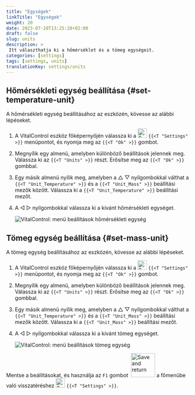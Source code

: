 ```yaml
---
title: "Egységek"
linkTitle: "Egységek"
weight: 20
date: 2023-07-28T13:25:28+02:00
draft: false
slug: units
description: >
 Itt választhatja ki a hőmérséklet és a tömeg egységeit.
categories: [settings]
tags: [settings, units]
translationKey: settings/units
---
```

## Hőmérsékleti egység beállítása {#set-temperature-unit}

A hőmérsékleti egység beállításához az eszközén, kövesse az alábbi lépéseket.

1. A VitalControl eszköz főképernyőjén válassza ki a <img src="/icons/gear.svg" width="25" align="bottom" alt="Settings" /> `{{<T "Settings" >}}` menüpontot, és nyomja meg az `{{<T "Ok" >}}` gombot.

2. Megnyílik egy almenü, amelyben különböző beállítások jelennek meg. Válassza ki az `{{<T "Units" >}}` részt. Erősítse meg az `{{<T "Ok" >}}` gombbal.

3. Egy másik almenü nyílik meg, amelyben a △ ▽ nyílgombokkal válthat a `{{<T "Unit_Temperature" >}}` és a `{{<T "Unit_Mass" >}}` beállítási mezők között. Válassza ki a `{{<T "Unit_Temperature" >}}` beállítási mezőt.

4. A ◁ ▷ nyílgombokkal válassza ki a kívánt hőmérsékleti egységet.

    ![VitalControl: menü beállítások hőmérsékleti egység](../images/temperature.png "Hőmérsékleti egység")

## Tömeg egység beállítása {#set-mass-unit}

A tömeg egység beállításához az eszközén, kövesse az alábbi lépéseket.

1. A VitalControl eszköz főképernyőjén válassza ki a <img src="/icons/gear.svg" width="25" align="bottom" alt="Settings" /> `{{<T "Settings" >}}` menüpontot, és nyomja meg az `{{<T "Ok" >}}` gombot.

2. Megnyílik egy almenü, amelyben különböző beállítások jelennek meg. Válassza ki az `{{<T "Units" >}}` részt. Erősítse meg az `{{<T "Ok" >}}` gombbal.

3. Egy másik almenü nyílik meg, amelyben a △ ▽ nyílgombokkal válthat a `{{<T "Unit_Temperature" >}}` és a `{{<T "Unit_Mass" >}}` beállítási mezők között. Válassza ki a `{{<T "Unit_Mass" >}}` beállítási mezőt.

4. A ◁ ▷ nyílgombokkal válassza ki a kívánt tömeg egységet.

    ![VitalControl: menü beállítások tömeg egység](../images/mass.png "Tömeg egység")

Mentse a beállításokat, és használja az `F1` gombot &nbsp;<img src="/icons/footer/save_exit.svg" width="65" align="bottom" alt="Save and return" /> a főmenübe való visszatéréshez <img src="/icons/gear.svg" width="25" align="bottom" alt="Settings" /> `{{<T "Settings" >}}`.

